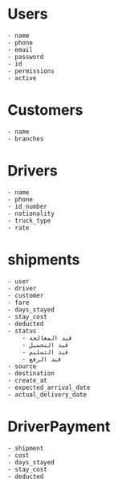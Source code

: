 # Users
    - name 
    - phone 
    - email
    - password
    - id
    - permissions
    - active

# Customers
    - name 
    - branches 

# Drivers
    - name
    - phone
    - id_number
    - nationality
    - truck_type
    - rate
    
# shipments
    - user 
    - driver
    - customer
    - fare 
    - days_stayed 
    - stay_cost
    - deducted 
    - status
        - قيد المعالجة
        - قيد التحميل
        - قيد التسليم
        - قيد الرفع
    - source
    - destination
    - create_at
    - expected_arrival_date
    - actual_delivery_date

# DriverPayment
    - shipment
    - cost
    - days_stayed 
    - stay_cost
    - deducted 
 

    
    
